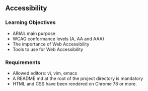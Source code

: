## Accessibility

### Learning Objectives

- ARIA’s main purpose
- WCAG conformance levels (A, AA and AAA)
- The importance of Web Accessibility
- Tools to use for Web Accessibility

### Requirements
- Allowed editors: vi, vim, emacs
- A README.md at the root of the project directory is mandatory
- HTML and CSS have been rendered on Chrome 78 or more.
